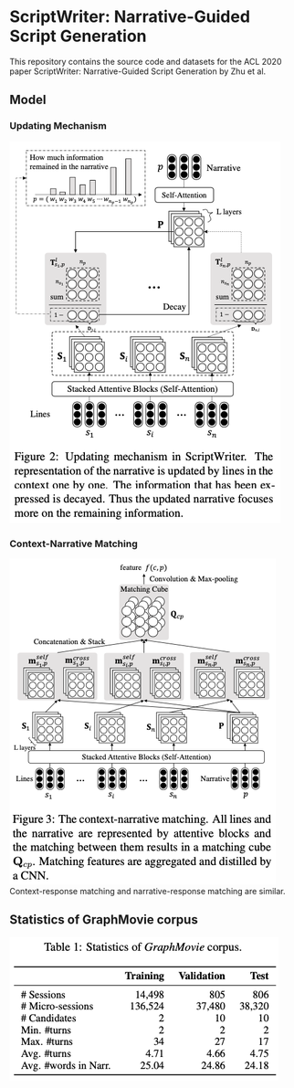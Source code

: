 # ScriptWriter: Narrative-Guided Script Generation

This repository contains the source code and datasets for the ACL 2020 paper ScriptWriter: Narrative-Guided Script Generation by Zhu et al. <br>

## Model

### Updating Mechanism
<img src="image/update.png">

### Context-Narrative Matching
<img src="image/matching.png">
Context-response matching and narrative-response matching are similar.

## Statistics of GraphMovie corpus
<img src="image/statistics.png">

